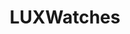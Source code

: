 ---
title: "LUXWatches"

siteNav: portfolio
month: "November 2015"
categories:
  - portfolio

image1: portfolio/LUXWatches/LUXWatches1Full.png
image1thumb: portfolio/LUXWatches/LUXWatches1Thumb.png
image2: portfolio/LUXWatches/LUXWatches2Full.png
image2thumb: portfolio/LUXWatches/LUXWatches2Thumb.png

tinyThumbnail: placeholder/thumbnail.jpg

role:              "UX/UI Design, Frontend & Backend Development"
description:       "LUXWATCHES is a high-class wristwatch brand that seeks to produce the highest quality watches. Their old website was not responsive and they hired me to redesign a new one.<br /><br />My design focuses on a professionalism and clean layout. It is easy to navigate, yet also has a luxurious and classy feel to it. I also redesigned their Blog with a similar style."

shortDescription: "LUXWATCHES is a high-class wristwatch brand that seeks to produce the highest quality watches. Their old website was not responsive and they hired me to redesign a new one."

technologies: "HTML5/CSS3, WordPress, WooCommerce, PHP, JavaScript"

testimonial: "I approached Kenneth, asking him to redesign LUXWATCHES with a tight deadline of a weekend. In a short timeframe, Kenneth delivered a quality and beautiful website that completely exceeded my expectations. He is an amazing designer and I recommend him to all."
testimonialAuthor: "Peter Szurek"
testimonialPosition: "CEO"

active: "http://luxwatches.co"

---